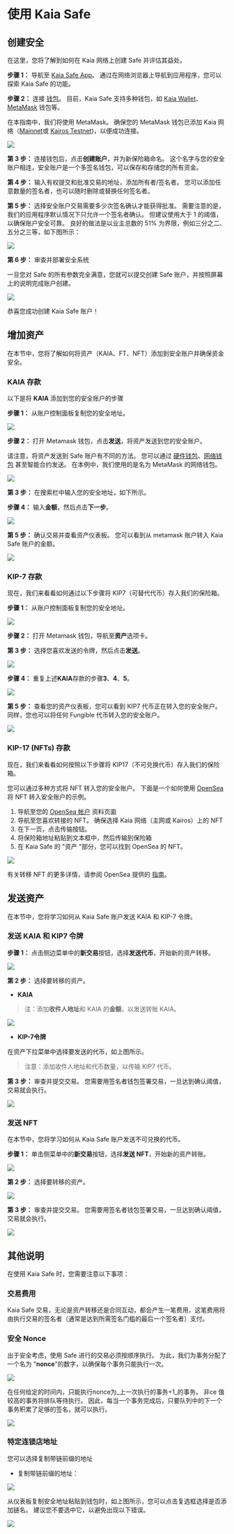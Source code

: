 # 使用 Kaia Safe

## 创建安全

在这里，您将了解到如何在 Kaia 网络上创建 Safe 并评估其益处。

**步骤 1：** 导航至 [Kaia Safe App](https://safe.kaia.io/)。 通过在网络浏览器上导航到应用程序，您可以探索 Kaia Safe 的功能。

**步骤 2：** 连接 [钱包](https://docs.ethhub.io/using-ethereum/wallets/intro-to-ethereum-wallets/)。 目前，Kaia Safe 支持多种钱包，如 [Kaia Wallet](https://docs.kaiawallet.io/)、[MetaMask](.../.../.../tutorials/connecting-metamask.mdx) 钱包等。

在本指南中，我们将使用 MetaMask。 确保您的 MetaMask 钱包已添加 Kaia 网络（[Mainnet](.../.../.../tutorials/connecting-metamask.mdx#connect-to-kaia-network)或 [Kairos Testnet](.../../../tutorials/connecting-metamask.mdx#connect-to-kaia-network))，以便成功连接。

![](/img/build/tools/kaia-safe/kaia-safe-connect-wallet.png)

**第 3 步：** 连接钱包后，点击**创建账户**，并为新保险箱命名。 这个名字与您的安全账户相连，安全账户是一个多签名钱包，可以保存和存储您的所有资金。

**第 4 步：** 输入有权提交和批准交易的地址，添加所有者/签名者。 您可以添加任意数量的签名者，也可以随时删除或替换任何签名者。

**第 5 步：** 选择安全账户交易需要多少次签名确认才能获得批准。 需要注意的是，我们的应用程序默认情况下只允许一个签名者确认。 但建议使用大于 1 的阈值，以确保账户安全可靠。 良好的做法是以业主总数的 51% 为界限，例如三分之二、五分之三等，如下图所示：

![](/img/build/tools/kaia-safe/kaia-safe-create-acct.gif)

**第 6 步：** 审查并部署安全系统

一旦您对 Safe 的所有参数完全满意，您就可以提交创建 Safe 账户，并按照屏幕上的说明完成账户创建。

![](/img/build/tools/kaia-safe/kaia-safe-create-review.gif)

恭喜您成功创建 Kaia Safe 账户！

## 增加资产

在本节中，您将了解如何将资产（KAIA、FT、NFT）添加到安全账户并确保资金安全。

### KAIA 存款

以下是将 **KAIA** 添加到您的安全账户的步骤

**步骤 1：** 从账户控制面板复制您的安全地址。

![](/img/build/tools/kaia-safe/ks-deposit-copy-addr.png)

**步骤 2：** 打开 Metamask 钱包，点击**发送**，将资产发送到您的安全账户。

请注意，将资产发送到 Safe 账户有不同的方法。 您可以通过 [硬件钱包](https://www.ledger.com/academy/crypto-hardware-wallet)、[网络钱包](https://medium.com/arcana-network-blog/why-web-wallets-e77c776e4d5e) 甚至智能合约发送。 在本例中，我们使用的是名为 MetaMask 的网络钱包。

![](/img/build/tools/kaia-safe/ks-token-send-btn.png)

**第 3 步：** 在搜索栏中输入您的安全地址，如下所示。

**步骤 4：** 输入**金额**，然后点击**下一步**。

![](/img/build/tools/kaia-safe/ks-token-send-details.png)

**第 5 步：** 确认交易并查看资产仪表板。 您可以看到从 metamask 账户转入 Kaia Safe 账户的金额。

![](/img/build/tools/kaia-safe/kaia-safe-klay-bal.png)

### KIP-7 存款

现在，我们来看看如何通过以下步骤将 KIP7（可替代代币）存入我们的保险箱。

**步骤 1：** 从账户控制面板复制您的安全地址。

![](/img/build/tools/kaia-safe/ks-deposit-ft-copy.png)

**步骤 2：** 打开 Metamask 钱包，导航至**资产**选项卡。

**第 3 步：** 选择您喜欢发送的令牌，然后点击**发送**。

![](/img/build/tools/kaia-safe/ks-ft-send-btn.png)

**步骤 4：** 重复上述**KAIA**存款的步骤**3**、**4**、**5**。

![](/img/build/tools/kaia-safe/ks-ft-send-details.png)

**第 5 步：** 查看您的资产仪表板，您可以看到 KIP7 代币正在转入您的安全账户。 同样，您也可以将任何 Fungible 代币转入您的安全账户。

![](/img/build/tools/kaia-safe/ks-ft-balance.png)

### KIP-17 (NFTs) 存款

现在，我们来看看如何按照以下步骤将 KIP17（不可兑换代币）存入我们的保险箱。

您可以通过多种方式将 NFT 转入您的安全账户。 下面是一个如何使用 [OpenSea](https://opensea.io/about) 将 NFT 转入安全账户的示例。

1. 导航至您的 [OpenSea 帐户](https://testnets.opensea.io/account) 资料页面
2. 导航至您喜欢转接的 NFT。 确保选择 Kaia 网络（主网或 Kairos）上的 NFT
3. 在下一页，点击传输按钮。
4. 将保险箱地址粘贴到文本框中，然后传输到保险箱
5. 在 Kaia Safe 的 "资产 "部分，您可以找到 OpenSea 的 NFT。

![](/img/build/tools/kaia-safe/kaia-safe-trf-nft.gif)

有关转移 NFT 的更多详情，请参阅 OpenSea 提供的 [指南](https://support.opensea.io/en/articles/8866959-how-can-i-transfer-an-nft-using-opensea)。

## 发送资产

在本节中，您将学习如何从 Kaia Safe 账户发送 KAIA 和 KIP-7 令牌。

### 发送 KAIA 和 KIP7 令牌<a id="Send KAIA from Safe"></a>

**步骤 1：** 点击侧边菜单中的**新交易**按钮，选择**发送代币**，开始新的资产转移。

![](/img/build/tools/kaia-safe/kaia-safe-init-send-token.gif)

**第 2 步：** 选择要转移的资产。

- **KAIA**

> 注：添加**收件人地址**和 KAIA 的**金额**，以发送转账 KAIA。

![](/img/build/tools/kaia-safe/kaia-safe-send-token-details.gif)

- **KIP-7令牌**

在资产下拉菜单中选择要发送的代币，如上图所示。

> 注意：添加收件人地址和代币数量，以传输 KIP7 代币。

**第 3 步：** 审查并提交交易。 您需要用签名者钱包签署交易，一旦达到确认阈值，交易就会执行。

![](/img/build/tools/kaia-safe/kaia-safe-review-send-tokens.gif)

### 发送 NFT<a id="Send NFTs from Safe"></a>

在本节中，您将学习如何从 Kaia Safe 账户发送不可兑换的代币。

**步骤 1：** 单击侧菜单中的**新交易**按钮，选择**发送 NFT**，开始新的资产转账。

![](/img/build/tools/kaia-safe/kaia-safe-init-send-nft.gif)

**第 2 步：** 选择要转移的资产。

![](/img/build/tools/kaia-safe/kaia-safe-send-nft-details.gif)

**第 3 步：** 审查并提交交易。 您需要用签名者钱包签署交易，一旦达到确认阈值，交易就会执行。

![](/img/build/tools/kaia-safe/kaia-safe-review-send-nft.gif)

## 其他说明<a id="Points to Note"></a>

在使用 Kaia Safe 时，您需要注意以下事项：

### 交易费用<a id="Transaction Fees"></a>

Kaia Safe 交易，无论是资产转移还是合同互动，都会产生一笔费用，这笔费用将由执行交易的签名者（通常是达到所需签名门槛的最后一个签名者）支付。

### 安全 Nonce<a id="Safe Nonce"></a>

出于安全考虑，使用 Safe 进行的交易必须按顺序执行。 为此，我们为事务分配了一个名为 "**nonce**"的数字，以确保每个事务只能执行一次。

![](/img/build/tools/kaia-safe/ks-nounce.png)

在任何给定的时间内，只能执行nonce为_上一次执行的事务+1_的事务。 非ce 值较高的事务将排队等待执行。 因此，每当一个事务完成后，只要队列中的下一个事务积累了足够的签名，就可以执行。

![](/img/build/tools/kaia-safe/ks-pending-tx.png)

### 特定连锁店地址<a id="Chain-specific addresses"></a>

您可以选择复制带链前缀的地址

- 复制带链前缀的地址：

![](/img/build/tools/kaia-safe/ks-chain-spec-addr.png)

从仪表板复制安全地址粘贴到钱包时，如上图所示，您可以点击复选框选择是否添加链名。 建议您不要选中它，以避免出现以下错误。

![](/img/build/tools/kaia-safe/ks-chain-addr-err.png)
